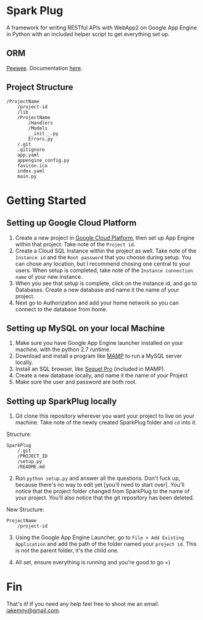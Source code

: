 # Spark Plug

A framework for writing RESTful APIs with WebApp2 on Google App Engine in Python with an included helper script to get everything set up. 

## ORM

[Peewee](http://fill.in). Documentation [here](http://fill.in).

## Project Structure
```
/ProjectName
	/project-id 
	/lib
	/ProjectName
		/Handlers
		/Models
		__init__.py
		Errors.py
	/.git
	.gitignore
	app.yaml
	appengine_config.py
	favicon.ico
	index.yaml
	main.py
```

# Getting Started

## Setting up Google Cloud Platform

1. Create a new project in [Google Cloud Platform](http://fill.in), then set up App Engine within that project. Take note of the `Project id`. 
2. Create a Cloud SQL Instance within the project as well. Take note of the `Instance id` and the `Root password` that you choose during setup. You can chose any location, but I recommend chosing one central to your users. When setup is completed, take note of the `Instance connection name` of your new instance. 
3. When you see that setup is complete, click on the instance id, and go to Databases. Create a new database and name it the name of your project.
4. Next go to Authorization and add your home network so you can connect to the database from home. 

##  Setting up MySQL on your local Machine

1. Make sure you have Google App Engine launcher installed on your machine, with the python 2.7 runtime. 
2. Download and install a program like [MAMP](http://fill.in) to run a MySQL server locally.
3. Install an SQL browser, like [Sequel Pro](http://fill.in) (included in MAMP).
4. Create a new database locally, and name it the name of your Project
5. Make sure the user and password are both root. 

## Setting up SparkPlug locally 

1. Git clone this repository wherever you want your project to live on your machine. Take note of the newly created SparkPlug folder and `cd` into it. 

Structure:
```
SparkPlug
	/.git
	/PROJECT_ID
	/setup.py
	/README.md
```

2. Run `python setup.py` and answer all the questions. Don't fuck up, because there's no way to edit yet [you'll need to start over]. You'll notice that the project folder changed from SparkPlug to the name of your project. You'll also notice that the git repository has been deleted.

New Structure:
```
ProjectName
	/project-id
```

3. Using the Google App Engine Launcher, go to `File > Add Existing Application` and add the path of the folder named your `project id`. This is not the parent folder, it's the child one. 

4. All set, ensure everything is running and you're good to go =) 

# Fin

That's it! If you need any help feel free to shoot me an email. jakemny@gmail.com. 